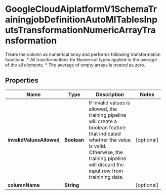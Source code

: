

# GoogleCloudAiplatformV1SchemaTrainingjobDefinitionAutoMlTablesInputsTransformationNumericArrayTransformation

Treats the column as numerical array and performs following transformation functions. * All transformations for Numerical types applied to the average of the all elements. * The average of empty arrays is treated as zero.

## Properties

| Name | Type | Description | Notes |
|------------ | ------------- | ------------- | -------------|
|**invalidValuesAllowed** | **Boolean** | If invalid values is allowed, the training pipeline will create a boolean feature that indicated whether the value is valid. Otherwise, the training pipeline will discard the input row from trainining data. |  [optional] |
|**columnName** | **String** |  |  [optional] |



